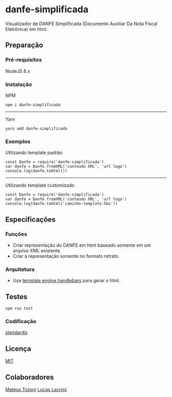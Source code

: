 # danfe-simplificada
Visualizador de DANFE Simplificada (Documento Auxiliar Da Nota Fiscal Eletrônica) em html.

## Preparação

### Pré-requisitos

NodeJS 8.x

### Instalação

NPM
```
npm i danfe-simplificada
```
---------------------------------------------------------------------
Yarn
```
yarn add danfe-simplificada
```

### Exemplos

Utilizando template padrão
```
const Danfe = require('danfe-simplificada')
var danfe = Danfe.fromXML('conteudo XML', 'url logo')
console.log(danfe.toHtml())
```
----------------------------------------------------------------------
Utilizando template customizado
```
const Danfe = require('danfe-simplificada')
var danfe = Danfe.fromXML('conteudo XML', 'url logo')
console.log(danfe.toHtml('caminho-template.hbs'))
```


## Especificações

### Funções

* Criar representação do DANFE em html baseado somente em um arquivo XML existente.
* Criar a representação somente no formato retrato.

### Arquitetura

* Usa [template engine handlebars](https://github.com/wycats/handlebars.js) para gerar o html.

## Testes

```
npm run test
```

### Codificação

[standardjs](https://standardjs.com/rules.html)


## Licença

[MIT](https://github.com/mateusjose/danfe-simplificada/blob/master/LICENSE)

## Colaboradores
[Mateus Tozoni](https://github.com/mateustozoni)
[Lucas Lacroix](https://github.com/lucaslacroix)
